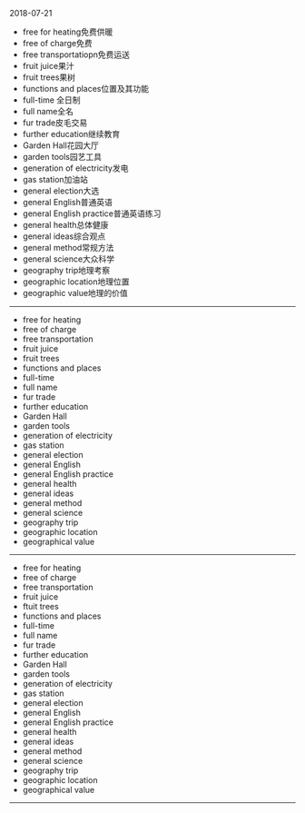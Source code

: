 2018-07-21
- free for heating免费供暖
- free of charge免费
- free transportatiopn免费运送
- fruit juice果汁
- fruit trees果树
- functions and places位置及其功能
- full-time 全日制
- full name全名
- fur trade皮毛交易
- further education继续教育
- Garden Hall花园大厅
- garden tools园艺工具
- generation of electricity发电
- gas station加油站
- general election大选
- general English普通英语
- general English practice普通英语练习
- general health总体健康
- general ideas综合观点
- general method常规方法
- general science大众科学
- geography trip地理考察
- geographic location地理位置
- geographic value地理的价值
---
- free for heating 
- free of charge 
- free transportation 
- fruit juice 
- fruit trees 
- functions and places
- full-time 
- full name 
- fur trade 
- further education 
- Garden Hall 
- garden tools 
- generation of electricity 
- gas station 
- general election
- general English 
- general English practice
- general health 
- general ideas 
- general method 
- general science 
- geography trip 
- geographic location 
- geographical value 
---
- free for heating 
- free of charge 
- free transportation 
- fruit juice 
- ftuit trees 
- functions and places 
- full-time 
- full name 
- fur trade 
- further education 
- Garden Hall 
- garden tools 
- generation of electricity
- gas station 
- general election 
- general English 
- general English practice
- general health 
- general ideas 
- general method 
- general science 
- geography trip 
- geographic location 
- geographical value 
--- 